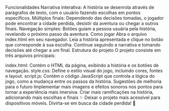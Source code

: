 Funcionalidades
Narrativa interativa: A história se desenrola através de parágrafos de texto, com o usuário fazendo escolhas em pontos específicos.
Múltiplos finais: Dependendo das decisões tomadas, o jogador pode encontrar a cidade perdida, desistir da aventura ou chegar a outros finais.
Navegação simples: Botões guiam a pessoa usuária pela história, revelando o próximo passo da aventura.
Como jogar
Abra o arquivo index.html em seu navegador.
Leia a história apresentada e clique no botão que corresponde à sua escolha.
Continue seguindo a narrativa e tomando decisões até chegar a um final.
Estrutura do projeto
O projeto consiste em três arquivos principais:

index.html: Contém o HTML da página, exibindo a história e os botões de navegação.
style.css: Define o estilo visual do jogo, incluindo cores, fontes e layout.
script.js: Contém o código JavaScript que controla a lógica do jogo, como a mudança entre os passos da história.
Sugestões de melhoria para o futuro
Implementar mais imagens e efeitos sonoros nos pontos para tornar a experiência mais imersiva.
Criar mais ramificações na história, adicionando mais escolhas e finais ✨
Deixar o projeto mais acessível para dispositivos móveis.
Divirta-se em busca da cidade perdida! 🛝
